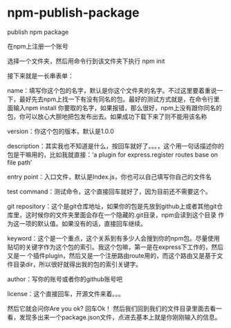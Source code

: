 # npm-publish-package
publish npm package

在npm上注册一个账号

选择一个文件夹，然后用命令行到该文件夹下执行 npm init

  接下来就是一长串表单：

  name：填写你这个包的名字，默认是你这个文件夹的名字。不过这里要着重说一下，最好先去npm上找一下有没有同名的包。最好的测试方式就是，在命令行里面输入npm 
        install 你要取的名字，如果报错，那么很好，npm上没有跟你同名的包，你可以放心大胆地把包发布出去。如果成功下载下来了则不能用该名称

  version：你这个包的版本，默认是1.0.0

  description：其实我也不知道是什么，按回车就好了。。。，这个用一句话描述你的包是干嘛用的，比如我就直接：‘a plugin for express.register routes                base on file path’

  entry point：入口文件，默认是Index.js，你也可以自己填写你自己的文件名

  test command：测试命令，这个直接回车就好了，因为目前还不需要这个。

  git repository：这个是git仓库地址，如果你的包是先放到github上或者其他git仓库里，这时候你的文件夹里面会存在一个隐藏的.git目录，npm会读到这个目录                  作为这一项的默认值。如果没有的话，直接回车继续。

  keyword：这个是一个重点，这个关系到有多少人会搜到你的npm包。尽量使用贴切的关键字作为这个包的索引。我这个包嘛，第一是在express下工作的，然后又是一           个插件plugin，然后又是一个注册路由route用的，而这个路由又是基于文件目录dir，所以很好就得出我的包的索引关键字。

  author：写你的账号或者你的github账号吧

  license：这个直接回车，开源文件来着。。。

  然后它就会问你Are you ok?
  回车Ok！
  然后我们回到我们的文件目录里面去看一看，发现多出来一个package.json文件，点进去基本上就是你刚刚输入的信息。
  



